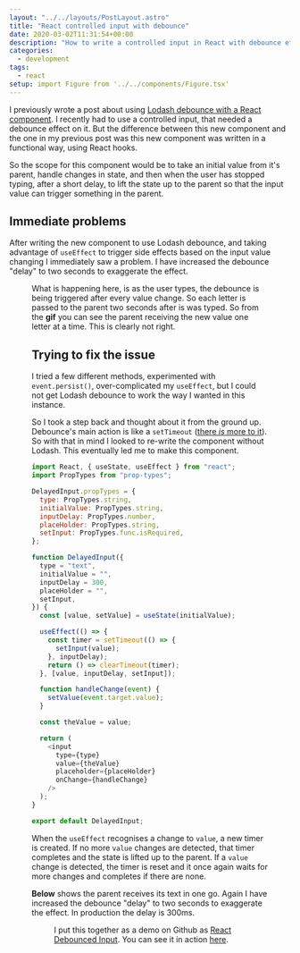 ```yaml
---
layout: "../../layouts/PostLayout.astro"
title: "React controlled input with debounce"
date: 2020-03-02T11:31:54+00:00
description: "How to write a controlled input in React with debounce effect"
categories:
  - development
tags:
  - react
setup: import Figure from '../../components/Figure.tsx'
---
```


I previously wrote a post about using [Lodash debounce with a React component](https://til.neilmagee.com/post/react-with-debounce/). I recently had to use a controlled input, that needed a debounce effect on it. But the difference between this new component and the one in my previous post was this new component was written in a functional way, using React hooks.

So the scope for this component would be to take an initial value from it's parent, handle changes in state, and then when the user has stopped typing, after a short delay, to lift the state up to the parent so that the input value can trigger something in the parent.

## Immediate problems

After writing the new component to use Lodash debounce, and taking advantage of `useEffect` to trigger side effects based on the input value changing I immediately saw a problem. I have increased the debounce "delay" to two seconds to exaggerate the effect.

<Figure src="/images/react-controlled-input-with-debounce/debounce-fail.gif" title="Debounce gone wrong!" alt="Animated gif showing a debounce not working correctly" />

<!--more-->

What is happening here, is as the user types, the debounce is being triggered after every value change. So each letter is passed to the parent two seconds after is was typed. So from the **gif** you can see the parent receiving the new value one letter at a time. This is clearly not right.

## Trying to fix the issue

I tried a few different methods, experimented with `event.persist()`, over-complicated my `useEffect`, but I could not get Lodash debounce to work the way I wanted in this instance.

So I took a step back and thought about it from the ground up. Debounce's main action is like a `setTimeout` ([there _is_ more to it](https://lodash.com/docs/4.17.15#debounce)). So with that in mind I looked to re-write the component without Lodash. This eventually led me to make this component.

```javascript
import React, { useState, useEffect } from "react";
import PropTypes from "prop-types";

DelayedInput.propTypes = {
  type: PropTypes.string,
  initialValue: PropTypes.string,
  inputDelay: PropTypes.number,
  placeHolder: PropTypes.string,
  setInput: PropTypes.func.isRequired,
};

function DelayedInput({
  type = "text",
  initialValue = "",
  inputDelay = 300,
  placeHolder = "",
  setInput,
}) {
  const [value, setValue] = useState(initialValue);

  useEffect(() => {
    const timer = setTimeout(() => {
      setInput(value);
    }, inputDelay);
    return () => clearTimeout(timer);
  }, [value, inputDelay, setInput]);

  function handleChange(event) {
    setValue(event.target.value);
  }

  const theValue = value;

  return (
    <input
      type={type}
      value={theValue}
      placeholder={placeHolder}
      onChange={handleChange}
    />
  );
}

export default DelayedInput;
```

When the `useEffect` recognises a change to `value`, a new timer is created. If no more `value` changes are detected, that timer completes and the state is lifted up to the parent. If a `value` change is detected, the timer is reset and it once again waits for more changes and completes if there are none.

**Below** shows the parent receives its text in one go. Again I have increased the debounce "delay" to two seconds to exaggerate the effect. In production the delay is 300ms.

<Figure src="/images/react-controlled-input-with-debounce/debounce-success.gif" title="Debounce working correctly" alt="Animated gif showing a debounce working as expected" />

I put this together as a demo on Github as [React Debounced Input](https://github.com/freemagee/react-debounced-input). You can see it in action [here](https://freemagee.github.io/react-debounced-input/).
